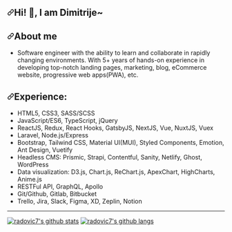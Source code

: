 <article class="markdown-body entry-content container-lg f5" itemprop="text"><h1 dir="auto"><a id="user-content-thanks-for-visiting-my-git-" class="anchor" aria-hidden="true" href="#thanks-for-visiting-my-git-"><svg class="octicon octicon-link" viewBox="0 0 16 16" version="1.1" width="16" height="16" aria-hidden="true"><path fill-rule="evenodd" d="M7.775 3.275a.75.75 0 001.06 1.06l1.25-1.25a2 2 0 112.83 2.83l-2.5 2.5a2 2 0 01-2.83 0 .75.75 0 00-1.06 1.06 3.5 3.5 0 004.95 0l2.5-2.5a3.5 3.5 0 00-4.95-4.95l-1.25 1.25zm-4.69 9.64a2 2 0 010-2.83l2.5-2.5a2 2 0 012.83 0 .75.75 0 001.06-1.06 3.5 3.5 0 00-4.95 0l-2.5 2.5a3.5 3.5 0 004.95 4.95l1.25-1.25a.75.75 0 00-1.06-1.06l-1.25 1.25a2 2 0 01-2.83 0z"></path></svg></a>Hi! <g-emoji class="g-emoji" alias="wave" fallback-src="https://github.githubassets.com/images/icons/emoji/unicode/1f44b.png">👋</g-emoji>, I am Dimitrije~</h1>
<h2 dir="auto"><a id="user-content-about-me" class="anchor" aria-hidden="true" href="#about-me"><svg class="octicon octicon-link" viewBox="0 0 16 16" version="1.1" width="16" height="16" aria-hidden="true"><path fill-rule="evenodd" d="M7.775 3.275a.75.75 0 001.06 1.06l1.25-1.25a2 2 0 112.83 2.83l-2.5 2.5a2 2 0 01-2.83 0 .75.75 0 00-1.06 1.06 3.5 3.5 0 004.95 0l2.5-2.5a3.5 3.5 0 00-4.95-4.95l-1.25 1.25zm-4.69 9.64a2 2 0 010-2.83l2.5-2.5a2 2 0 012.83 0 .75.75 0 001.06-1.06 3.5 3.5 0 00-4.95 0l-2.5 2.5a3.5 3.5 0 004.95 4.95l1.25-1.25a.75.75 0 00-1.06-1.06l-1.25 1.25a2 2 0 01-2.83 0z"></path></svg></a>About me</h2>
<ul dir="auto">
<li>Software engineer with the ability to learn and collaborate in rapidly changing environments.
With 5+ years of hands-on experience in developing top-notch landing pages, marketing, blog, eCommerce website, progressive web apps(PWA), etc.</li>
</ul>
<h2 dir="auto"><a id="user-content-experience" class="anchor" aria-hidden="true" href="#experience"><svg class="octicon octicon-link" viewBox="0 0 16 16" version="1.1" width="16" height="16" aria-hidden="true"><path fill-rule="evenodd" d="M7.775 3.275a.75.75 0 001.06 1.06l1.25-1.25a2 2 0 112.83 2.83l-2.5 2.5a2 2 0 01-2.83 0 .75.75 0 00-1.06 1.06 3.5 3.5 0 004.95 0l2.5-2.5a3.5 3.5 0 00-4.95-4.95l-1.25 1.25zm-4.69 9.64a2 2 0 010-2.83l2.5-2.5a2 2 0 012.83 0 .75.75 0 001.06-1.06 3.5 3.5 0 00-4.95 0l-2.5 2.5a3.5 3.5 0 004.95 4.95l1.25-1.25a.75.75 0 00-1.06-1.06l-1.25 1.25a2 2 0 01-2.83 0z"></path></svg></a>Experience:</h2>
<ul dir="auto">
        <li> HTML5, CSS3, SASS/SCSS </li>
        <li> JavaScript/ES6, TypeScript, jQuery </li>
        <li> ReactJS, Redux, React Hooks, GatsbyJS, NextJS, Vue, NuxtJS, Vuex </li>
        <li> Laravel, Node.js/Express </li>
        <li> Bootstrap, Tailwind CSS, Material UI(MUI), Styled Components, Emotion, Ant Design, Vuetify </li>
        <li> Headless CMS: Prismic, Strapi, Contentful, Sanity, Netlify, Ghost, WordPress </li>
        <li> Data visualization: D3.js, Chart.js, ReChart.js, ApexChart, HighCharts, Anime.js </li>
        <li> RESTFul API, GraphQL, Apollo </li>
        <li> Git/Github, Gitlab, Bitbucket </li>
        <li> Trello, Jira, Slack, Figma, XD, Zeplin, Notion </li>

</ul>
<hr>
<p dir="auto"><a target="_blank" rel="noopener noreferrer" href="https://camo.githubusercontent.com/9a58e6988b4acbad8422a81a9bf1856ac1bd6b6b2cd6642fb9e9c13063e30068/68747470733a2f2f6769746875622d726561646d652d73746174732e76657263656c2e6170702f6170693f757365726e616d653d6d7265736b696e6926636f756e745f707269766174653d747275652673686f775f69636f6e733d7472756526637573746f6d5f7469746c653d4769744875622532305374617473267468656d653d7261646963616c26686964655f626f726465723d74727565"><img src="https://camo.githubusercontent.com/9a58e6988b4acbad8422a81a9bf1856ac1bd6b6b2cd6642fb9e9c13063e30068/68747470733a2f2f6769746875622d726561646d652d73746174732e76657263656c2e6170702f6170693f757365726e616d653d6d7265736b696e6926636f756e745f707269766174653d747275652673686f775f69636f6e733d7472756526637573746f6d5f7469746c653d4769744875622532305374617473267468656d653d7261646963616c26686964655f626f726465723d74727565" alt="radovic7's github stats" data-canonical-src="https://github-readme-stats.vercel.app/api?username=radovic7&amp;count_private=true&amp;show_icons=true&amp;custom_title=GitHub%20Stats&amp;theme=radical&amp;hide_border=true" style="max-width: 100%;"></a>
<a target="_blank" rel="noopener noreferrer" href="https://camo.githubusercontent.com/b659f11fcd2fd5cd2729926aa0fcc3219460aa9ca8ed2de6f071d2885e946923/68747470733a2f2f6769746875622d726561646d652d73746174732e76657263656c2e6170702f6170692f746f702d6c616e67732f3f757365726e616d653d6d7265736b696e69266c61796f75743d636f6d7061637426686964655f626f726465723d74727565267469746c655f636f6c6f723d30333636643626636f756e745f707269766174653d7472756526696e636c7564655f616c6c5f636f6d6d6974733d74727565267468656d653d7261646963616c"><img src="https://camo.githubusercontent.com/b659f11fcd2fd5cd2729926aa0fcc3219460aa9ca8ed2de6f071d2885e946923/68747470733a2f2f6769746875622d726561646d652d73746174732e76657263656c2e6170702f6170692f746f702d6c616e67732f3f757365726e616d653d6d7265736b696e69266c61796f75743d636f6d7061637426686964655f626f726465723d74727565267469746c655f636f6c6f723d30333636643626636f756e745f707269766174653d7472756526696e636c7564655f616c6c5f636f6d6d6974733d74727565267468656d653d7261646963616c" alt="radovic7's github langs" data-canonical-src="https://github-readme-stats.vercel.app/api/top-langs/?username=radovic7&amp;layout=compact&amp;hide_border=true&amp;title_color=0366d6&amp;count_private=true&amp;include_all_commits=true&amp;theme=radical" style="max-width: 100%;"></a></p>
</article>
